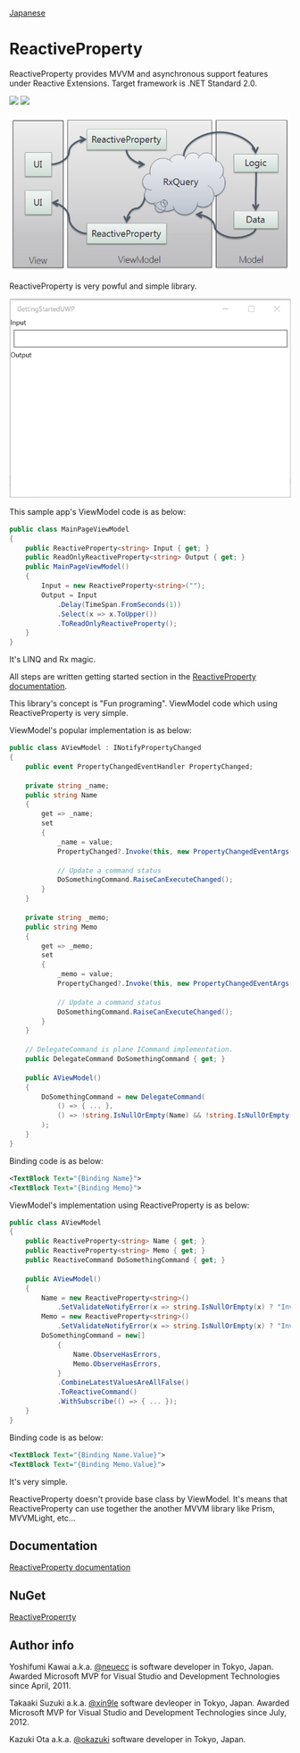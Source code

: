 [Japanese](http://blog.okazuki.jp/entry/2015/12/05/221154)

# ReactiveProperty

ReactiveProperty provides MVVM and asynchronous support features under Reactive Extensions. Target framework is .NET Standard 2.0.

![](https://img.shields.io/nuget/v/ReactiveProperty.svg)
![](https://img.shields.io/nuget/dt/ReactiveProperty.svg)

![ReactiveProperty overview](Images/rpsummary.png)

ReactiveProperty is very powful and simple library.

![Delay and Select](Images/launch-uwp-app.gif)

This sample app's ViewModel code is as below:

```cs
public class MainPageViewModel
{
    public ReactiveProperty<string> Input { get; }
    public ReadOnlyReactiveProperty<string> Output { get; }
    public MainPageViewModel()
    {
        Input = new ReactiveProperty<string>("");
        Output = Input
            .Delay(TimeSpan.FromSeconds(1))
            .Select(x => x.ToUpper())
            .ToReadOnlyReactiveProperty();
    }
}
```

It's LINQ and Rx magic.

All steps are written getting started section in the [ReactiveProperty documentation](https://runceel.github.io/ReactiveProperty/).

This library's concept is "Fun programing". 
ViewModel code which using ReactiveProperty is very simple.


ViewModel's popular implementation is as below:
```cs
public class AViewModel : INotifyPropertyChanged
{
    public event PropertyChangedEventHandler PropertyChanged;

    private string _name;
    public string Name
    {
        get => _name;
        set
        {
            _name = value;
            PropertyChanged?.Invoke(this, new PropertyChangedEventArgs(nameof(Name)));

            // Update a command status
            DoSomethingCommand.RaiseCanExecuteChanged();
        }
    }

    private string _memo;
    public string Memo
    {
        get => _memo;
        set
        {
            _memo = value;
            PropertyChanged?.Invoke(this, new PropertyChangedEventArgs(nameof(Memo)));

            // Update a command status
            DoSomethingCommand.RaiseCanExecuteChanged();
        }
    }

    // DelegateCommand is plane ICommand implementation.
    public DelegateCommand DoSomethingCommand { get; }

    public AViewModel()
    {
        DoSomethingCommand = new DelegateCommand(
            () => { ... },
            () => !string.IsNullOrEmpty(Name) && !string.IsNullOrEmpty(Memo)
        );
    }
}
```

Binding code is as below:
```xml
<TextBlock Text="{Binding Name}">
<TextBlock Text="{Binding Memo}">
```

ViewModel's implementation using ReactiveProperty is as below:
```cs
public class AViewModel
{
    public ReactiveProperty<string> Name { get; }
    public ReactiveProperty<string> Memo { get; }
    public ReactiveCommand DoSomethingCommand { get; }

    public AViewModel()
    {
        Name = new ReactiveProperty<string>()
            .SetValidateNotifyError(x => string.IsNullOrEmpty(x) ? "Invalid value" : null);
        Memo = new ReactiveProperty<string>()
            .SetValidateNotifyError(x => string.IsNullOrEmpty(x) ? "Invalid value" : null);
        DoSomethingCommand = new[]
            {
                Name.ObserveHasErrors,
                Memo.ObserveHasErrors,
            }
            .CombineLatestValuesAreAllFalse()
            .ToReactiveCommand()
            .WithSubscribe(() => { ... });
    }
}
```

Binding code is as below:
```xml
<TextBlock Text="{Binding Name.Value}">
<TextBlock Text="{Binding Memo.Value}">
```

It's very simple.

ReactiveProperty doesn't provide base class by ViewModel.
It's means that ReactiveProperty can use together the another MVVM library like Prism, MVVMLight, etc...

## Documentation

[ReactiveProperty documentation](https://runceel.github.io/ReactiveProperty/)

## NuGet

[ReactiveProperrty](https://www.nuget.org/packages/ReactiveProperty)

## Author info

Yoshifumi Kawai a.k.a. [@neuecc](https://twitter.com/neuecc) is software developer in Tokyo, Japan.
Awarded Microsoft MVP for Visual Studio and Development Technologies since April, 2011.

Takaaki Suzuki a.k.a. [@xin9le](https://twitter.com/xin9le) software devleoper in Tokyo, Japan.
Awarded Microsoft MVP for Visual Studio and Development Technologies since July, 2012.

Kazuki Ota a.k.a. [@okazuki](https://twitter.com/okazuki) software developer in Tokyo, Japan.
